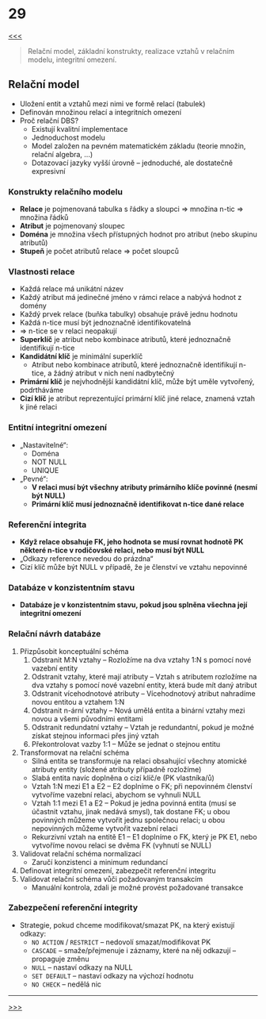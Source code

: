 # 29

[<<<](./28.MD)
> Relační model, základní konstrukty, realizace vztahů v relačním modelu, integritní omezení.

## Relační model

* Uložení entit a vztahů mezi nimi ve formě relací (tabulek)
* Definován množinou relací a integritních omezení
* Proč relační DBS?
  * Existují kvalitní implementace
  * Jednoduchost modelu
  * Model založen na pevném matematickém základu (teorie množin, relační algebra, ...)
  * Dotazovací jazyky vyšší úrovně – jednoduché, ale dostatečně expresivní

### Konstrukty relačního modelu

* __Relace__ je pojmenovaná tabulka s řádky a sloupci ⇒ množina n-tic ⇒ množina řádků
* __Atribut__ je pojmenovaný sloupec
* __Doména__ je množina všech přístupných hodnot pro atribut (nebo skupinu atributů)
* __Stupeň__ je počet atributů relace ⇒ počet sloupců

### Vlastnosti relace

* Každá relace má unikátní název
* Každý atribut má jedinečné jméno v rámci relace a nabývá hodnot z domény
* Každý prvek relace (buňka tabulky) obsahuje právě jednu hodnotu
* Každá n-tice musí být jednoznačně identifikovatelná
* ⇒ n-tice se v relaci neopakují
* __Superklíč__ je atribut nebo kombinace atributů, které jednoznačně identifikují n-tice
* __Kandidátní klíč__ je minimální superklíč
  * Atribut nebo kombinace atributů, které jednoznačně identifikují n-tice, a žádný atribut v nich není nadbytečný
* __Primární klíč__ je nejvhodnější kandidátní klíč, může být uměle vytvořený, podrtháváme
* __Cizí klíč__ je atribut reprezentující primární klíč jiné relace, znamená vztah k jiné relaci

### Entitní integritní omezení

* „Nastavitelné“:
  * Doména
  * NOT NULL
  * UNIQUE
* „Pevné“:
  * __V relaci musí být všechny atributy primárního klíče povinné (nesmí být NULL)__
  * __Primární klíč musí jednoznačně identifikovat n-tice dané relace__

### Referenční integrita

* __Když relace obsahuje FK, jeho hodnota se musí rovnat hodnotě PK některé n-tice v rodičovské relaci, nebo musí být NULL__
* „Odkazy reference nevedou do prázdna“
* Cizí klíč může být NULL v případě, že je členství ve vztahu nepovinné

### Databáze v konzistentním stavu

* __Databáze je v konzistentním stavu, pokud jsou splněna všechna její integritní omezení__

### Relační návrh databáze

1. Přizpůsobit konceptuální schéma
   1. Odstranit M:N vztahy – Rozložíme na dva vztahy 1:N s pomocí nové vazební entity
   2. Odstranit vztahy, které mají atributy – Vztah s atributem rozložíme na dva vztahy s pomocí nové vazební entity, která bude mít daný atribut
   3. Odstranit vícehodnotové atributy – Vícehodnotový atribut nahradíme novou entitou a vztahem 1:N
   4. Odstranit n-ární vztahy – Nová umělá entita a binární vztahy mezi novou a všemi původními entitami
   5. Odstranit redundatní vztahy – Vztah je redundantní, pokud je možné získat stejnou informaci přes jiný vztah
   6. Překontrolovat vazby 1:1 – Může se jednat o stejnou entitu
2. Transformovat na relační schéma
   * Silná entita se transformuje na relaci obsahující všechny atomické atributy entity (složené atributy případně rozložíme)
   * Slabá entita navíc doplněna o cizí klíč/e (PK vlastníka/ů)
   * Vztah 1:N mezi E1 a E2 – E2 doplníme o FK; při nepovinném členství vytvoříme vazební relaci, abychom se vyhnuli NULL
   * Vztah 1:1 mezi E1 a E2 – Pokud je jedna povinná entita (musí se účastnit vztahu, jinak nedává smysl), tak dostane FK; u&nbsp;obou povinných můžeme vytvořit jednu společnou relaci; u&nbsp;obou nepovinných můžeme vytvořit vazební relaci
   * Rekurzivní vztah na entitě E1 – E1 doplníme o FK, který je PK E1, nebo vytvoříme novou relaci se dvěma FK (vyhnutí se NULL)
3. Validovat relační schéma normalizací
   * Zaručí konzistenci a minimum redundancí
4. Definovat integritní omezení, zabezpečit referenční integritu
5. Validovat relační schéma vůči požadovaným transakcím
   * Manuální kontrola, zdali je možné provést požadované transakce

### Zabezpečení referenční integrity

* Strategie, pokud chceme modifikovat/smazat PK, na který existují odkazy:
  * `NO ACTION` / `RESTRICT` – nedovolí smazat/modifikovat PK
  * `CASCADE` – smaže/přejmenuje i záznamy, které na něj odkazují – propaguje změnu
  * `NULL` – nastaví odkazy na NULL
  * `SET DEFAULT` – nastaví odkazy na výchozí hodnotu
  * `NO CHECK` – nedělá nic

---
[>>>](./30.MD)
